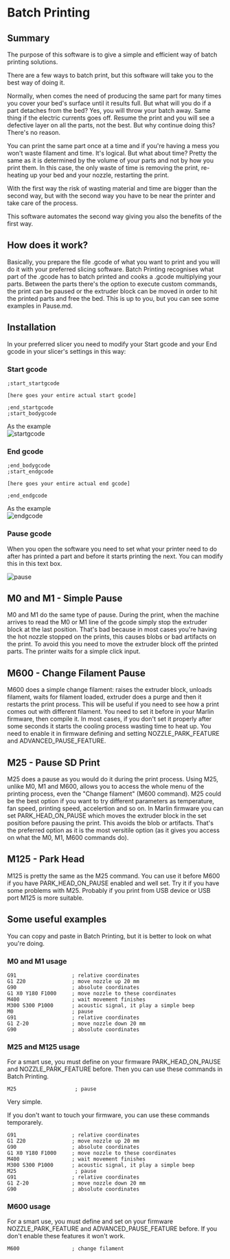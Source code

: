# Batch Printing

## Summary
The purpose of this software is to give a simple and efficient way of batch printing solutions. 

There are a few ways to batch print, but this software will take you to the best way of doing it.

Normally, when comes the need of producing the same part for many times you cover your bed's surface until it results full. But what will you do if a part detaches from the bed? Yes, you will throw your batch away. Same thing if the electric currents goes off. Resume the print and you will see a defective layer on all the parts, not the best. But why continue doing this? There's no reason.

You can print the same part once at a time and if you're having a mess you won't waste filament and time. It's logical. But what about time? Pretty the same as it is determined by the volume of your parts and not by how you print them. In this case, the only waste of time is removing the print, re-heating up your bed and your nozzle, restarting the print.

With the first way the risk of wasting material and time are bigger than the second way, but with the second way you have to be near the printer and take care of the process.

This software automates the second way giving you also the benefits of the first way. 

## How does it work?
Basically, you prepare the file .gcode of what you want to print and you will do it with your preferred slicing software. Batch Printing recognises what part of the .gcode has to batch printed and cooks a .gcode multiplying your parts. Between the parts there's the option to execute custom commands, the print can be paused or the extruder block can be moved in order to hit the printed parts and free the bed. This is up to you, but you can see some examples in Pause.md.

## Installation
In your preferred slicer you need to modify your Start gcode and your End gcode in your slicer's settings in this way:

### Start gcode
```
;start_startgcode

[here goes your entire actual start gcode]

;end_startgcode
;start_bodygcode
```
As the example  
![startgcode](https://user-images.githubusercontent.com/71249563/114771901-6cf62980-9d6d-11eb-82e3-f33286d8e929.PNG)

### End gcode
```
;end_bodygcode
;start_endgcode

[here goes your entire actual end gcode]

;end_endgcode
```
As the example  
![endgcode](https://user-images.githubusercontent.com/71249563/114771897-6cf62980-9d6d-11eb-9d77-568a82c8157c.PNG)



### Pause gcode
When you open the software you need to set what your printer need to do after has printed a part and before it starts printing the next.
You can modify this in this text box.

![pause](https://user-images.githubusercontent.com/71249563/114772937-b4c98080-9d6e-11eb-9dc6-c5e0423930b7.PNG)


## M0 and M1 - Simple Pause
M0 and M1 do the same type of pause. During the print, when the machine arrives to read the M0 or M1 line of the gcode simply stop the extruder block at the last position.
That's bad because in most cases you're having the hot nozzle stopped on the prints, this causes blobs or bad artifacts on the print. To avoid this you need to move the extruder block off the printed parts.
The printer waits for a simple click input. 

## M600 - Change Filament Pause
M600 does a simple change filament: raises the extruder block, unloads filament, waits for filament loaded, extruder does a purge and then it restarts the print process.
This will be useful if you need to see how a print comes out with different filament.
You need to set it before in your Marlin firmware, then compile it. In most cases, if you don't set it properly after some seconds it starts the cooling process wasting time to heat up. You need to enable it in firmware defining and setting NOZZLE_PARK_FEATURE and ADVANCED_PAUSE_FEATURE.

## M25 - Pause SD Print
M25 does a pause as you would do it during the print process. Using M25, unlike M0, M1 and M600, allows you to access the whole menu of the printing process, even the "Change filament" (M600 command).
M25 could be the best option if you want to try different parameters as temperature, fan speed, printing speed, accelertion and so on.
In Marlin firmware you can set PARK_HEAD_ON_PAUSE which moves the extruder block in the set position before pausing the print. This avoids the blob or artifacts.
That's the preferred option as it is the most versitile option (as it gives you access on what the M0, M1, M600 commands do).

## M125 - Park Head 
M125 is pretty the same as the M25 command. You can use it before M600 if you have PARK_HEAD_ON_PAUSE enabled and well set. Try it if you have some problems with M25. Probably if you print from USB device or USB port M125 is more suitable.

## Some useful examples
You can copy and paste in Batch Printing, but it is better to look on what you're doing.

### M0 and M1 usage
```
G91                  ; relative coordinates 
G1 Z20               ; move nozzle up 20 mm
G90                  ; absolute coordinates 
G1 X0 Y180 F1000     ; move nozzle to these coordinates 
M400                 ; wait movement finishes 
M300 S300 P1000      ; acoustic signal, it play a simple beep
M0                   ; pause 
G91                  ; relative coordinates 
G1 Z-20              ; move nozzle down 20 mm 
G90                  ; absolute coordinates 
```

### M25 and M125 usage
For a smart use, you must define on your firmware PARK_HEAD_ON_PAUSE and NOZZLE_PARK_FEATURE before.
Then you can use these commands in Batch Printing.
```
M25                   ; pause
```
Very simple.

If you don't want to touch your firmware, you can use these commands temporarely.
```
G91                  ; relative coordinates
G1 Z20               ; move nozzle up 20 mm 
G90                  ; absolute coordinates 
G1 X0 Y180 F1000     ; move nozzle to these coordinates 
M400                 ; wait movement finishes 
M300 S300 P1000      ; acoustic signal, it play a simple beep 
M25                   ; pause 
G91                  ; relative coordinates 
G1 Z-20              ; move nozzle down 20 mm 
G90                  ; absolute coordinates 
```

### M600 usage
For a smart use, you must define and set on your firmware NOZZLE_PARK_FEATURE and ADVANCED_PAUSE_FEATURE before. If you don't enable these features it won't work.
```
M600                 ; change filament
```

